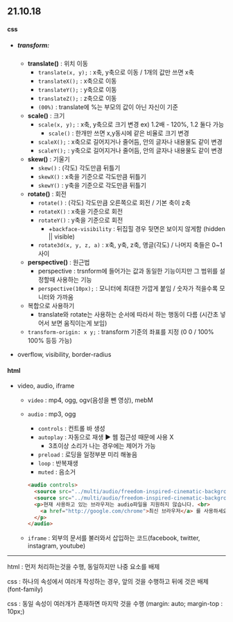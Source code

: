 ## 21.10.18

#### css

- ##### transform:

  - **translate()** : 위치 이동
    - `translate(x, y);` : x축, y축으로 이동 / 1개의 값만 쓰면 x축
    - `translateX();` : x축으로 이동
    - `translateY();` : y축으로 이동
    - `translateZ();` : z축으로 이동
    - `(00%)` : translate에 %는 부모의 값이 아닌 자신이 기준
  - **scale()** : 크기
    - `scale(x, y);` : x축, y축으로 크기 변경 ex) 1.2배 - 120%, 1.2 둘다 가능
      - `scale()` : 한개만 쓰면 x,y동시에 같은 비율로 크기 변경
    - `scaleX();` : x축으로 길어지거나 줄어듬, 안의 글자나 내용물도 같이 변경
    - `scaleY();` : y축으로 길어지거나 줄어듬, 안의 글자나 내용물도 같이 변경
  - **skew()** : 기울기
    - `skew()` : (각도) 각도만큼 뒤틀기
    - `skewX()` : x축을 기준으로 각도만큼 뒤틀기
    - `skewY()` : y축을 기준으로 각도만큼 뒤틀기
  - **rotate()** : 회전
    - `rotate()` : (각도) 각도만큼 오른쪽으로 회전 / 기본 축이 z축
    - `rotateX()` : x축을 기준으로 회전
    - `rotateY()` : y축을 기준으로 회전
      - +`backface-visibility` : 뒤집힐 경우 뒷면은 보이지 않게함 (hidden || visible)
    - `rotate3d(x, y, z, a)` : x축, y축, z축, 앵글(각도) / 나머지 축들은 0~1사이
  - **perspective()** : 원근법
    - perspective : trsnform에 들어가는 값과 동일한 기능이지만 그 범위를 설정할때 사용하는 기능
    - `perspective(10px);` : 모니터에 최대한 가깝게 붙임 / 숫자가 적을수록 모니터와 가까움
  - 복합으로 사용하기
    - translate와 rotate는 사용하는 순서에 따라서 하는 행동이 다름 (시간초 넣어서 보면 움직이는게 보임)
  - `transform-origin: x y;` : transform 기준의 좌표를 지정 (0 0 / 100% 100% 등등 가능)

- overflow, visibility, border-radius



#### html

- video, audio, iframe

  - `video` : mp4, ogg, ogv(음성을 뺀 영상), mebM

  - `audio` : mp3, ogg

    - `controls` : 컨트롤 바 생성
    - `autoplay` : 자동으로 재생 ► 웹 접근성 때문에 사용 X
      - 3초이상 소리가 나는 경우에는 제어가 가능
    - `preload` : 로딩을 일정부분 미리 해놓음
    - `loop` : 반복재생
    - `muted` : 음소거

    ```html
    <audio controls>
      <source src="../multi/audio/freedom-inspired-cinematic-background-music-for-video-5606.ogg" type="audio/ogg">
      <source src="../multi/audio/freedom-inspired-cinematic-background-music-for-video-5606.mp3" type="audio/mp3">
      <p>현재 사용하고 있는 브라우저는 audio파일을 지원하지 않습니다. <br>
        <a href="http://google.com/chrome">최신 브라우저</a> 를 사용하세요.
      </p>
    </audio>
    ```

    

  - `iframe` : 외부의 문서를 불러와서 삽입하는 코드(facebook, twitter, instagram, youtube)



---



html : 먼저 처리하는것을 수행, 동일하지만 나중 요소를 배제

css : 하나의 속성에서 여러개 작성하는 경우, 앞의 것을 수행하고 뒤에 것은 배제 (font-family)

css : 동일 속성이 여러개가 존재하면 마지막 것을 수행 (margin: auto; margin-top : 10px;)

